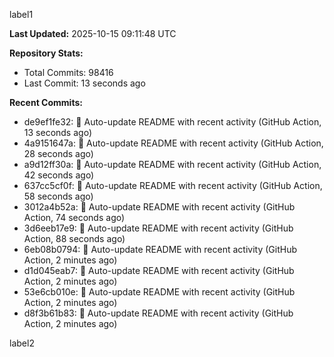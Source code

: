 
label1 
<!-- ACTIVITY_START -->
**Last Updated:** 2025-10-15 09:11:48 UTC

**Repository Stats:**
- Total Commits: 98416
- Last Commit: 13 seconds ago

**Recent Commits:**
- de9ef1fe32: 🤖 Auto-update README with recent activity (GitHub Action, 13 seconds ago)
- 4a9151647a: 🤖 Auto-update README with recent activity (GitHub Action, 28 seconds ago)
- a9d12ff30a: 🤖 Auto-update README with recent activity (GitHub Action, 42 seconds ago)
- 637cc5cf0f: 🤖 Auto-update README with recent activity (GitHub Action, 58 seconds ago)
- 3012a4b52a: 🤖 Auto-update README with recent activity (GitHub Action, 74 seconds ago)
- 3d6eeb17e9: 🤖 Auto-update README with recent activity (GitHub Action, 88 seconds ago)
- 6eb08b0794: 🤖 Auto-update README with recent activity (GitHub Action, 2 minutes ago)
- d1d045eab7: 🤖 Auto-update README with recent activity (GitHub Action, 2 minutes ago)
- 53e6cb010e: 🤖 Auto-update README with recent activity (GitHub Action, 2 minutes ago)
- d8f3b61b83: 🤖 Auto-update README with recent activity (GitHub Action, 2 minutes ago)
<!-- ACTIVITY_END -->

label2
